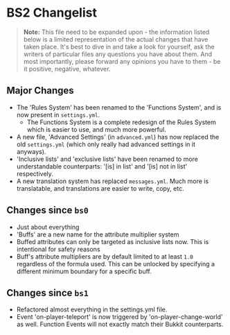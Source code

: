 # BS2 Changelist

> **Note:** This file need to be expanded upon - the information listed below is a limited representation of the actual changes that have taken place. It's best to dive in and take a look for yourself, ask the writers of particular files any questions you have about them. And most importantly, please forward any opinions you have to them - be it positive, negative, whatever.

## Major Changes

- The 'Rules System' has been renamed to the 'Functions System', and is now present in `settings.yml`.
  - The Functions System is a complete redesign of the Rules System which is easier to use, and much more powerful.
- A new file, 'Advanced Settings' (in `advanced.yml`) has now replaced the old `settings.yml` (which only really had advanced settings in it anyways).
- 'Inclusive lists' and 'exclusive lists' have been renamed to more understandable counterparts: '[is] in list' and '[is] not in list' respectively.
- A new translation system has replaced `messages.yml`. Much more is translatable, and translations are easier to write, copy, etc.

## Changes since `bs0`

- Just about everything
- 'Buffs' are a new name for the attribute multiplier system
- Buffed attributes can only be targeted as inclusive lists now. This is intentional for safety reasons
- Buff's attribute multipliers are by default limited to at least `1.0` regardless of the formula used. This can be unlocked by specifying a different minimum boundary for a specific buff.

## Changes since `bs1`

- Refactored almost everything in the settings.yml file.
- Event 'on-player-teleport' is now triggered by 'on-player-change-world' as well. Function Events will not exactly match their Bukkit counterparts.
